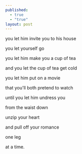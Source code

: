 ```yaml
---
published: 
  - true
  - "true"
layout: post
---
```


you let him invite you to his house

you let yourself go

you let him make you a cup of tea

and you let the cup of tea get cold

you let him put on a movie

that you'll both pretend to watch

until you let him undress you

from the waist down

unzip your heart

and pull off your romance

one leg

at a time.
